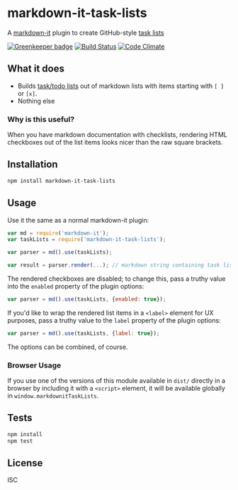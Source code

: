 # markdown-it-task-lists

A [markdown-it](https://www.npmjs.com/package/markdown-it) plugin to create GitHub-style [task lists](https://github.com/blog/1825-task-lists-in-all-markdown-documents)

[![Greenkeeper badge](https://badges.greenkeeper.io/revin/markdown-it-task-lists.svg)](https://greenkeeper.io/)
[![Build Status](https://travis-ci.org/revin/markdown-it-task-lists.svg?branch=master)](https://travis-ci.org/revin/markdown-it-task-lists)
[![Code Climate](https://codeclimate.com/github/revin/markdown-it-task-lists/badges/gpa.svg)](https://codeclimate.com/github/revin/markdown-it-task-lists)

## What it does

- Builds [task/todo lists](https://github.com/blog/1825-task-lists-in-all-markdown-documents) out of markdown lists with items starting with `[ ]` or `[x]`.
- Nothing else

### Why is this useful?

When you have markdown documentation with checklists, rendering HTML checkboxes
out of the list items looks nicer than the raw square brackets.

## Installation

```sh
npm install markdown-it-task-lists
```

## Usage

Use it the same as a normal markdown-it plugin:

```js
var md = require('markdown-it');
var taskLists = require('markdown-it-task-lists');

var parser = md().use(taskLists);

var result = parser.render(...); // markdown string containing task list items
```

The rendered checkboxes are disabled; to change this, pass a truthy value into
the `enabled` property of the plugin options:

```js
var parser = md().use(taskLists, {enabled: true});
```

If you'd like to wrap the rendered list items in a `<label>` element for UX
purposes, pass a truthy value to the `label` property of the plugin options:

```js
var parser = md().use(taskLists, {label: true});
```

The options can be combined, of course.

### Browser Usage

If you use one of the versions of this module available in `dist/` directly in
a browser by including it with a `<script>` element, it will be available
globally in `window.markdownitTaskLists`.

## Tests

```sh
npm install
npm test
```

## License

ISC
